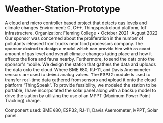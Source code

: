 # Weather-Station-Prototype
A cloud and micro controller based project that detects gas levels and climate changes
Environment: C, C++, Thingspeak cloud platform, IoT infrastructure.
Organization: Fleming College • October 2021 -August 2022
Our sponsor was concerned about the proliferation in the number of pollutants released from trucks near food processors company. The sponsor desired to design a model which can provide him with an exact amount of gas level and overall climatic changes taking place and how it affects the flora and fauna nearby. Furthermore, to send the data onto the sponsor's mobile. We design the station that gathers the data and uploads the data onto the cloud. Where BME 680, RJ-11, and Davis Anemometer sensors are used to detect analog values. The ESP32 module is used to transfer real-time data gathered from sensors and upload it onto the cloud platform “ThingSpeak”.  To provide feasibility, we modeled the station to be portable, I have incorporated the solar panel along with a backup model to drive the station by utilizing the use of an MPPT (Maximum Power Point Tracking) charge.

Component used: BME 680, ESP32, RJ-11, Davis Anemometer, MPPT, Solar panel.
